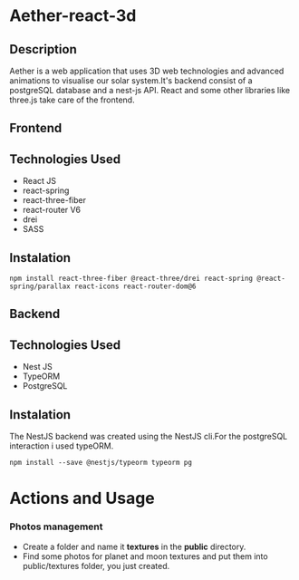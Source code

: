 # Aether-react-3d

## Description<br>

Aether is a web application that uses 3D web technologies and advanced animations to visualise our solar system.It's backend
consist of a postgreSQL database and a nest-js API. React and some other libraries like three.js take care of the frontend.

## Frontend<br>
## Technologies Used<br>
* React JS
* react-spring
* react-three-fiber
* react-router V6
* drei
* SASS

## Instalation<br>

```
npm install react-three-fiber @react-three/drei react-spring @react-spring/parallax react-icons react-router-dom@6

```


## Backend<br>
## Technologies Used<br>
* Nest JS
* TypeORM
* PostgreSQL

## Instalation<br>
The NestJS backend was created using the NestJS cli.For the postgreSQL interaction i used typeORM.

```
npm install --save @nestjs/typeorm typeorm pg

```


# Actions and Usage<br>

### Photos management
* Create a folder and name it **textures** in the **public** directory.<br>
* Find some photos for planet and moon textures and put them into public/textures folder, you just created.<br>




